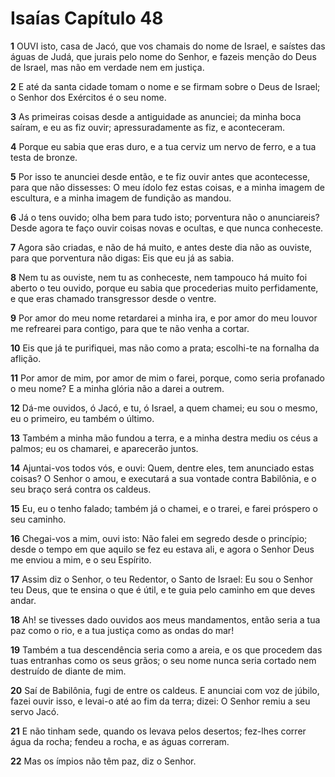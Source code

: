 # Isaías Capítulo 48

**1** 	OUVI isto, casa de Jacó, que vos chamais do nome de Israel, e saístes das águas de Judá, que jurais pelo nome do Senhor, e fazeis menção do Deus de Israel, mas não em verdade nem em justiça.

**2** 	E até da santa cidade tomam o nome e se firmam sobre o Deus de Israel; o Senhor dos Exércitos é o seu nome.

**3** 	As primeiras coisas desde a antiguidade as anunciei; da minha boca saíram, e eu as fiz ouvir; apressuradamente as fiz, e aconteceram.

**4** 	Porque eu sabia que eras duro, e a tua cerviz um nervo de ferro, e a tua testa de bronze.

**5** 	Por isso te anunciei desde então, e te fiz ouvir antes que acontecesse, para que não dissesses: O meu ídolo fez estas coisas, e a minha imagem de escultura, e a minha imagem de fundição as mandou.

**6** 	Já o tens ouvido; olha bem para tudo isto; porventura não o anunciareis? Desde agora te faço ouvir coisas novas e ocultas, e que nunca conheceste.

**7** 	Agora são criadas, e não de há muito, e antes deste dia não as ouviste, para que porventura não digas: Eis que eu já as sabia.

**8** 	Nem tu as ouviste, nem tu as conheceste, nem tampouco há muito foi aberto o teu ouvido, porque eu sabia que procederias muito perfidamente, e que eras chamado transgressor desde o ventre.

**9** 	Por amor do meu nome retardarei a minha ira, e por amor do meu louvor me refrearei para contigo, para que te não venha a cortar.

**10** 	Eis que já te purifiquei, mas não como a prata; escolhi-te na fornalha da aflição.

**11** 	Por amor de mim, por amor de mim o farei, porque, como seria profanado o meu nome? E a minha glória não a darei a outrem.

**12** 	Dá-me ouvidos, ó Jacó, e tu, ó Israel, a quem chamei; eu sou o mesmo, eu o primeiro, eu também o último.

**13** 	Também a minha mão fundou a terra, e a minha destra mediu os céus a palmos; eu os chamarei, e aparecerão juntos.

**14** 	Ajuntai-vos todos vós, e ouvi: Quem, dentre eles, tem anunciado estas coisas? O Senhor o amou, e executará a sua vontade contra Babilônia, e o seu braço será contra os caldeus.

**15** 	Eu, eu o tenho falado; também já o chamei, e o trarei, e farei próspero o seu caminho.

**16** 	Chegai-vos a mim, ouvi isto: Não falei em segredo desde o princípio; desde o tempo em que aquilo se fez eu estava ali, e agora o Senhor Deus me enviou a mim, e o seu Espírito.

**17** 	Assim diz o Senhor, o teu Redentor, o Santo de Israel: Eu sou o Senhor teu Deus, que te ensina o que é útil, e te guia pelo caminho em que deves andar.

**18** 	Ah! se tivesses dado ouvidos aos meus mandamentos, então seria a tua paz como o rio, e a tua justiça como as ondas do mar!

**19** 	Também a tua descendência seria como a areia, e os que procedem das tuas entranhas como os seus grãos; o seu nome nunca seria cortado nem destruído de diante de mim.

**20** 	Saí de Babilônia, fugi de entre os caldeus. E anunciai com voz de júbilo, fazei ouvir isso, e levai-o até ao fim da terra; dizei: O Senhor remiu a seu servo Jacó.

**21** 	E não tinham sede, quando os levava pelos desertos; fez-lhes correr água da rocha; fendeu a rocha, e as águas correram.

**22** 	Mas os ímpios não têm paz, diz o Senhor.

